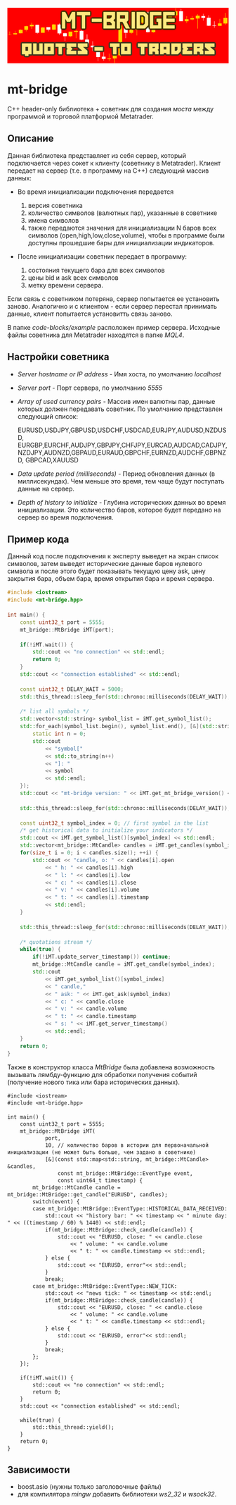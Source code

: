 ![logo](doc/mt-bridge-v1-640x160.png)
# mt-bridge

С++ header-only библиотека + советник для создания *моста* между программой и торговой платформой Metatrader.

## Описание

Данная библиотека представляет из себя сервер, который подключается через сокет к клиенту (советнику в Metatrader). 
Клиент передает на сервер (т.е. в программу на С++) следующий массив данных:

* Во время инициализации подключения передается 
	1. версия советника 
	2. количество символов (валютных пар), указанные в советнике
	3. имена символов
	4. также передаются значения для инициализации N баров всех символов (open,high,low,close,volume), чтобы в программе были доступны прошедшие бары для инициализации индикаторов.
	
* После инициализации советник передает в программу:
	1. состояния текущего бара для всех символов 
	2. цены bid и ask всех символов 
	3. метку времени сервера.

Если связь с советником потеряна, сервер попытается ее установить заново. Аналогично и с клиентом - если сервер перестал принимать данные, клиент попытается установитть связь заново.

В папке *code-blocks/example* расположен пример сервера. Исходные файлы советника для Metatrader находятся в папке *MQL4*.

## Настройки советника

- *Server hostname or IP address* - Имя хоста, по умолчанию *localhost*
- *Server port* - Порт сервера, по умолчанию *5555*
- *Array of used currency pairs* - Массив имен валютны пар, данные которых должен передавать советник. 
По умолчанию представлен следующий список:

	EURUSD,USDJPY,GBPUSD,USDCHF,USDCAD,EURJPY,AUDUSD,NZDUSD,
	EURGBP,EURCHF,AUDJPY,GBPJPY,CHFJPY,EURCAD,AUDCAD,CADJPY,
	NZDJPY,AUDNZD,GBPAUD,EURAUD,GBPCHF,EURNZD,AUDCHF,GBPNZD,
	GBPCAD,XAUUSD

- *Data update period (milliseconds)* - Период обновления данных (в миллисекундах). Чем меньше это время, тем чаще будут поступать данные на сервер.
- *Depth of history to initialize* - Глубина исторических данных во время инициализации. Это количество баров, которое будет передано на сервер во время подключения.

## Пример кода

Данный код после подключения к эксперту выведет на экран список символов, затем выведет исторические данные баров нулевого символа и после этого будет показывать текущую цену ask, цену закрытия бара, объем бара, время открытия бара и время сервера.

```C++
#include <iostream>
#include <mt-bridge.hpp>

int main() {
    const uint32_t port = 5555;
    mt_bridge::MtBridge iMT(port);

    if(!iMT.wait()) {
        std::cout << "no connection" << std::endl;
        return 0;
    }
    std::cout << "connection established" << std::endl;

    const uint32_t DELAY_WAIT = 5000;
    std::this_thread::sleep_for(std::chrono::milliseconds(DELAY_WAIT));

    /* list all symbols */
    std::vector<std::string> symbol_list = iMT.get_symbol_list();
    std::for_each(symbol_list.begin(), symbol_list.end(), [&](std::string &symbol) {
        static int n = 0;
        std::cout
            << "symbol["
            << std::to_string(n++)
            << "]: "
            << symbol
            << std::endl;
    });
    std::cout << "mt-bridge version: " << iMT.get_mt_bridge_version() << std::endl;

    std::this_thread::sleep_for(std::chrono::milliseconds(DELAY_WAIT));

    const uint32_t symbol_index = 0; // first symbol in the list
    /* get historical data to initialize your indicators */
    std::cout << iMT.get_symbol_list()[symbol_index] << std::endl;
    std::vector<mt_bridge::MtCandle> candles = iMT.get_candles(symbol_index);
    for(size_t i = 0; i < candles.size(); ++i) {
        std::cout << "candle, o: " << candles[i].open
            << " h: " << candles[i].high
            << " l: " << candles[i].low
            << " c: " << candles[i].close
            << " v: " << candles[i].volume
            << " t: " << candles[i].timestamp
            << std::endl;
    }

    std::this_thread::sleep_for(std::chrono::milliseconds(DELAY_WAIT));

    /* quotations stream */
    while(true) {
        if(!iMT.update_server_timestamp()) continue;
        mt_bridge::MtCandle candle = iMT.get_candle(symbol_index);
        std::cout
            << iMT.get_symbol_list()[symbol_index]
            << " candle,"
            << " ask: " << iMT.get_ask(symbol_index)
            << " c: " << candle.close
            << " v: " << candle.volume
            << " t: " << candle.timestamp
            << " s: " << iMT.get_server_timestamp()
            << std::endl;
    }
    return 0;
}
```

Также в конструктор класса *MtBridge* была добавлена возможность вызывать лямбду-функцию для обработки получения событий (получение нового тика или бара исторических данных).

```
#include <iostream>
#include <mt-bridge.hpp>

int main() {
    const uint32_t port = 5555;
    mt_bridge::MtBridge iMT(
            port,
            10, // количество баров в истории для первоначальной инициализации (не может быть больше, чем задано в советнике)
            [&](const std::map<std::string, mt_bridge::MtCandle> &candles,
                const mt_bridge::MtBridge::EventType event,
                const uint64_t timestamp) {
        mt_bridge::MtCandle candle = mt_bridge::MtBridge::get_candle("EURUSD", candles);
        switch(event) {
        case mt_bridge::MtBridge::EventType::HISTORICAL_DATA_RECEIVED:
            std::cout << "history bar: " << timestamp << " minute day: " << ((timestamp / 60) % 1440) << std::endl;
            if(mt_bridge::MtBridge::check_candle(candle)) {
                std::cout << "EURUSD, close: " << candle.close
                    << " volume: " << candle.volume
                    << " t: " << candle.timestamp << std::endl;
            } else {
                std::cout << "EURUSD, error"<< std::endl;
            }
            break;
        case mt_bridge::MtBridge::EventType::NEW_TICK:
            std::cout << "news tick: " << timestamp << std::endl;
            if(mt_bridge::MtBridge::check_candle(candle)) {
                std::cout << "EURUSD, close: " << candle.close
                    << " volume: " << candle.volume
                    << " t: " << candle.timestamp << std::endl;
            } else {
                std::cout << "EURUSD, error"<< std::endl;
            }
            break;
        };
    });

    if(!iMT.wait()) {
        std::cout << "no connection" << std::endl;
        return 0;
    }
    std::cout << "connection established" << std::endl;
	
    while(true) {
        std::this_thread::yield();
    }
    return 0;
}
```

## Зависимости

* boost.asio (нужны только заголовочные файлы)
* для компилятора *mingw* добавить библиотеки *ws2_32* и *wsock32*.
